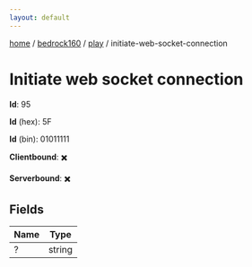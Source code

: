 ```yaml
---
layout: default
---
```


[home](/)  /  [bedrock160](/protocol/bedrock160)  /  [play](/protocol/bedrock160/play)  /  initiate-web-socket-connection

# Initiate web socket connection

**Id**: 95

**Id** (hex): 5F

**Id** (bin): 01011111

**Clientbound**: ✖️

**Serverbound**: ✖️

## Fields

Name | Type
---|---
? | string

